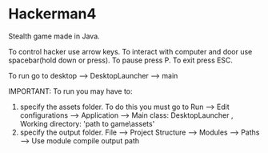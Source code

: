 # Hackerman4

Stealth game made in Java.
 
To control hacker use arrow keys.
To interact with computer and door use spacebar(hold down or press). 
To pause press P.
To exit press ESC.

To run go to desktop --> DesktopLauncher --> main

IMPORTANT: To run you may have to:
1) specify the assets folder. 
  To do this you must go to Run --> Edit configurations --> Application --> Main class: DesktopLauncher , Working directory: 'path to game\assets'
2) specify the output folder. File --> Project Structure --> Modules --> Paths --> Use module compile output path

